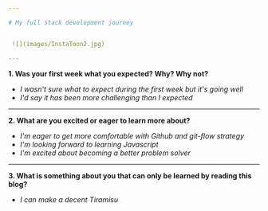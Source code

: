 ```yaml
---

# My full stack development journey


 ![](images/InstaToon2.jpg)

---
```


**1. Was your first week what you expected? Why? Why not?**

* _I wasn't sure what to expect during the first week but it's going well_
* _I'd say it has been more challenging than I expected_

---

**2. What are you excited or eager to learn more about?**

* _I'm eager to get more comfortable with Github and git-flow strategy_
* _I'm looking forward to learning Javascript_
* _I'm excited about becoming a better problem solver_

---


**3. What is something about you that can only be learned by reading this blog?**

* _I can make a decent Tiramisu_
